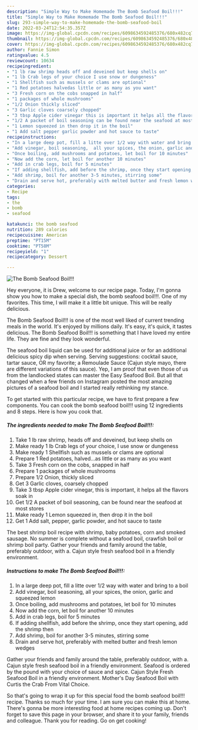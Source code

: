 ```yaml
---
description: "Simple Way to Make Homemade The Bomb Seafood Boil!!!"
title: "Simple Way to Make Homemade The Bomb Seafood Boil!!!"
slug: 293-simple-way-to-make-homemade-the-bomb-seafood-boil
date: 2022-03-24T12:54:35.357Z
image: https://img-global.cpcdn.com/recipes/6098634592485376/680x482cq70/the-bomb-seafood-boil-recipe-main-photo.jpg
thumbnail: https://img-global.cpcdn.com/recipes/6098634592485376/680x482cq70/the-bomb-seafood-boil-recipe-main-photo.jpg
cover: https://img-global.cpcdn.com/recipes/6098634592485376/680x482cq70/the-bomb-seafood-boil-recipe-main-photo.jpg
author: Fannie Simon
ratingvalue: 4.5
reviewcount: 10634
recipeingredient:
- "1 lb raw shrimp heads off and deveined but keep shells on"
- "1 lb Crab legs of your choice I use snow or dungeness"
- "1 Shellfish such as mussels or clams are optional"
- "1 Red potatoes halvedas little or as many as you want"
- "3 Fresh corn on the cobs snapped in half"
- "1 packages of whole mushrooms"
- "1/2 Onion thickly sliced"
- "3 Garlic cloves coarsely chopped"
- "3 tbsp Apple cider vinegar this is important it helps all the flavors soak in"
- "1/2 A packet of boil seasoning can be found near the seafood at most stores"
- "1 Lemon squeezed in then drop it in the boil"
- "1 Add salt pepper garlic powder and hot sauce to taste"
recipeinstructions:
- "In a large deep pot, fill a litte over 1/2 way with water and bring to a boil"
- "Add vinegar, boil seasoning,  all your spices, the onion, garlic and squeezed lemon"
- "Once boiling, add mushrooms and potatoes, let boil for 10 minutes"
- "Now add the corn, let boil for another 10 minutes"
- "Add in crab legs, boil for 5 minutes"
- "If adding shellfish, add before the shrimp, once they start opening, add the shrimp then"
- "Add shrimp, boil for another 3-5 minutes, stirring some"
- "Drain and serve hot, preferably with melted butter and fresh lemon wedges"
categories:
- Recipe
tags:
- the
- bomb
- seafood

katakunci: the bomb seafood 
nutrition: 289 calories
recipecuisine: American
preptime: "PT15M"
cooktime: "PT58M"
recipeyield: "1"
recipecategory: Dessert

---
```



![The Bomb Seafood Boil!!!](https://img-global.cpcdn.com/recipes/6098634592485376/680x482cq70/the-bomb-seafood-boil-recipe-main-photo.jpg)

Hey everyone, it is Drew, welcome to our recipe page. Today, I'm gonna show you how to make a special dish, the bomb seafood boil!!!. One of my favorites. This time, I will make it a little bit unique. This will be really delicious.

The Bomb Seafood Boil!!! is one of the most well liked of current trending meals in the world. It's enjoyed by millions daily. It's easy, it's quick, it tastes delicious. The Bomb Seafood Boil!!! is something that I have loved my entire life. They are fine and they look wonderful.

The seafood boil liquid can be used for additional juice or for an additional delicious spicy dip when serving. Serving suggestions: cocktail sauce, tartar sauce, OR my favorite; a Remoulade Sauce (Cajun style mayo, there are different variations of this sauce). Yep, I am proof that even those of us from the landlocked states can master the Easy Seafood Boil. But all that changed when a few friends on Instagram posted the most amazing pictures of a seafood boil and I started really rethinking my stance.


To get started with this particular recipe, we have to first prepare a few components. You can cook the bomb seafood boil!!! using 12 ingredients and 8 steps. Here is how you cook that.

<!--inarticleads1-->

##### The ingredients needed to make The Bomb Seafood Boil!!!:

1. Take 1 lb raw shrimp, heads off and deveined, but keep shells on
1. Make ready 1 lb Crab legs of your choice, I use snow or dungeness
1. Make ready 1 Shellfish such as mussels or clams are optional
1. Prepare 1 Red potatoes, halved...as little or as many as you want
1. Take 3 Fresh corn on the cobs, snapped in half
1. Prepare 1 packages of whole mushrooms
1. Prepare 1/2 Onion, thickly sliced
1. Get 3 Garlic cloves, coarsely chopped
1. Take 3 tbsp Apple cider vinegar, this is important, it helps all the flavors soak in
1. Get 1/2 A packet of boil seasoning, can be found near the seafood at most stores
1. Make ready 1 Lemon squeezed in, then drop it in the boil
1. Get 1 Add salt, pepper, garlic powder, and hot sauce to taste


The best shrimp boil recipe with shrimp, baby potatoes, corn and smoked sausage. No summer is complete without a seafood boil, crawfish boil or shrimp boil party. Gather your friends and family around the table, preferably outdoor, with a. Cajun style fresh seafood boil in a friendly environment. 

<!--inarticleads2-->

##### Instructions to make The Bomb Seafood Boil!!!:

1. In a large deep pot, fill a litte over 1/2 way with water and bring to a boil
1. Add vinegar, boil seasoning,  all your spices, the onion, garlic and squeezed lemon
1. Once boiling, add mushrooms and potatoes, let boil for 10 minutes
1. Now add the corn, let boil for another 10 minutes
1. Add in crab legs, boil for 5 minutes
1. If adding shellfish, add before the shrimp, once they start opening, add the shrimp then
1. Add shrimp, boil for another 3-5 minutes, stirring some
1. Drain and serve hot, preferably with melted butter and fresh lemon wedges


Gather your friends and family around the table, preferably outdoor, with a. Cajun style fresh seafood boil in a friendly environment. Seafood is ordered by the pound with your choice of sauce and spice. Cajun Style Fresh Seafood Boil in a friendly environment. Mother&#39;s Day Seafood Boil with Curtis the Crab From Vital Choice. 

So that's going to wrap it up for this special food the bomb seafood boil!!! recipe. Thanks so much for your time. I am sure you can make this at home. There's gonna be more interesting food at home recipes coming up. Don't forget to save this page in your browser, and share it to your family, friends and colleague. Thank you for reading. Go on get cooking!
